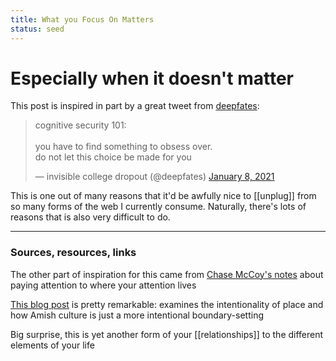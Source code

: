 ```yaml
---
title: What you Focus On Matters
status: seed
---
```

# Especially when it doesn't matter

This post is inspired in part by a great tweet from [deepfates](https://deepfates.com):

<blockquote class="twitter-tweet"><p lang="en" dir="ltr">cognitive security 101: <br><br> you have to find something to obsess over. <br> do not let this choice be made for you</p>&mdash; invisible college dropout (@deepfates) <a href="https://twitter.com/deepfates/status/1347384988279336960?ref_src=twsrc%5Etfw">January 8, 2021</a></blockquote> <script async src="https://platform.twitter.com/widgets.js" charset="utf-8"></script>

This is one out of many reasons that it'd be awfully nice to [[unplug]] from so many forms of the web I currently consume. Naturally, there's lots of reasons that is also very difficult to do.

---
### Sources, resources, links

The other part of inspiration for this came from [Chase McCoy's notes](https://chasem.co/notes/principles) about paying attention to where your attention lives

[This blog post](https://frankchimero.com/blog/2018/the-good-room/) is pretty remarkable: examines the intentionality of place and how Amish culture is just a more intentional boundary-setting

Big surprise, this is yet another form of your [[relationships]] to the different elements of your life